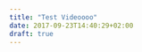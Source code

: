 ```yaml
---
title: "Test Videoooo"
date: 2017-09-23T14:40:29+02:00
draft: true
---
```

<div id="scene-wrapper">
    <div id="video-player"></div>
    <div id="scene-elements"></div>
</div>
<div id="video-info"></div>
